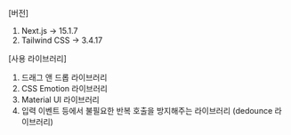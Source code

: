 [버전]

1. Next.js -> 15.1.7
2. Tailwind CSS -> 3.4.17

[사용 라이브러리]

1. 드래그 앤 드롭 라이브러리
2. CSS Emotion 라이브러리
3. Material UI 라이브러리
4. 입력 이벤트 등에서 불필요한 반복 호출을 방지해주는 라이브러리 (dedounce 라이브러리)
